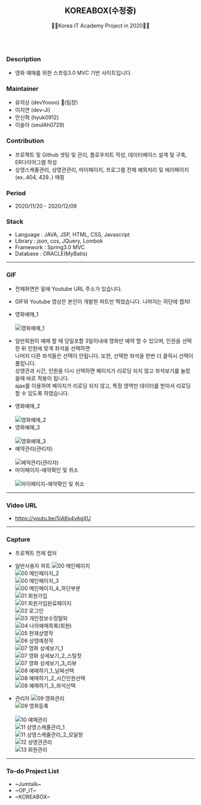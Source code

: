 <h2 align="center">KOREABOX(수정중)</h2>
<p align="center">
  🙍‍♂️Korea IT Academy Project in 2020🙍‍♀️
</p>
<br><br>


### Description
* 영화 예매를 위한 스프링3.0 MVC 기반 사이트입니다.

### Maintainer
* 유의상 (devYoooo) :crown:(팀장)
* 이지연 (dev-Ji)
* 안신혁 (hyuk0912)
* 이슬아 (seulAh0729)

### Contribution
* 프로젝트 및 Github 셋팅 및 관리, 플로우차트 작성, 데이터베이스 설계 및 구축, ER다이어그램 작성
* 상영스케줄관리, 상영관관리, 마이페이지, 프로그램 전체 예외처리 및 에러페이지(ex..404, 429..) 매핑

### Period
* 2020/11/20 - 2020/12/09

### Stack
* Language : JAVA, JSP, HTML, CSS, Javascript
* Library : json, cos, JQuery, Lombok
* Framework : Spring3.0 MVC
* Database : ORACLE(MyBatis)

***

### GIF
* 전체화면은 밑에 Youtube URL 주소가 있습니다.
* GIF와 Youtube 영상은 본인이 개발한 파트만 찍었습니다. 나머지는 하단에 캡처!

* 영화예매_1<br><br>
![영화예매_1](https://user-images.githubusercontent.com/73108443/102073791-276d3280-3e47-11eb-82ab-ffaf6fb7ff3f.gif)<br>
 - 일반회원이 예매 할 때 당일포함 3일이내에 영화만 예약 할 수 있으며, 인원을 선택한 뒤 인원에 맞게 좌석을 선택하면 <br>
   나머지 다른 좌석들은 선택이 안됩니다. 또한, 선택한 좌석을 한번 더 클릭시 선택이 풀립니다. <br>
   상영관과 시간, 인원을 다시 선택하면 페이지가 리로딩 되지 않고 좌석보기를 눌렀을때 바로 적용이 됩니다. <br>
   ajax를 이용하여 페이지가 리로딩 되지 않고, 특정 영역만 데이터를 받아서 리로딩 할 수 있도록 하였습니다. <br>

* 영화예매_2<br><br>
![영화예매_2](https://user-images.githubusercontent.com/73108443/102078426-44593400-3e4e-11eb-835e-40d7f9222891.gif)
* 영화예매_3<br><br>
![영화예매_3](https://user-images.githubusercontent.com/73108443/102078817-e6791c00-3e4e-11eb-8610-350578d48866.gif)
* 예약관리(관리자)<br><br>
![예약관리(관리자)](https://user-images.githubusercontent.com/73108443/102074493-3f918180-3e48-11eb-8bd2-8e4c7d194eda.gif)
* 마이페이지-예약확인 및 취소<br><br>
![마이페이지-예약확인 및 취소](https://user-images.githubusercontent.com/73108443/102075261-597f9400-3e49-11eb-852e-8d73416b26d1.gif)


***

### Video URL
* https://youtu.be/5jA6s4vAgXU

***

### Capture
* 프로젝트 전체 캡처

* 일반사용자 파트
![00 메인페이지](https://user-images.githubusercontent.com/58925978/102003396-476afc00-3d4a-11eb-8331-ea73828d9ca6.PNG)<br>
![00 메인페이지_2](https://user-images.githubusercontent.com/58925978/102003401-64073400-3d4a-11eb-9bce-cd24df0aa5b3.PNG)<br>
![00 메인페이지_3](https://user-images.githubusercontent.com/58925978/102003402-69647e80-3d4a-11eb-9eb2-0dec4fb3ff4c.PNG)<br>
![00 메인페이지_4_하단부분](https://user-images.githubusercontent.com/58925978/102003403-708b8c80-3d4a-11eb-87c7-bb2c88dcee2f.PNG)<br>
![01 회원가입](https://user-images.githubusercontent.com/58925978/102003405-75504080-3d4a-11eb-93cd-718790cbe606.PNG)<br>
![01 회원가입완료페이지](https://user-images.githubusercontent.com/58925978/102003408-7a14f480-3d4a-11eb-8ebb-05e44fa3c217.PNG)<br>
![02 로그인](https://user-images.githubusercontent.com/58925978/102003409-7da87b80-3d4a-11eb-8610-b1e032cda0f4.PNG)<br>
![03 개인정보수정탈퇴](https://user-images.githubusercontent.com/58925978/102003412-813c0280-3d4a-11eb-899a-0df57dc18470.PNG)<br>
![04 나의예매목록(회원)](https://user-images.githubusercontent.com/58925978/102003413-8436f300-3d4a-11eb-9d47-8111fa89320d.PNG)<br>
![05 현재상영작](https://user-images.githubusercontent.com/58925978/102003414-88631080-3d4a-11eb-8554-afe0d3e672ea.PNG)<br>
![06 상영예정작](https://user-images.githubusercontent.com/58925978/102003415-8d27c480-3d4a-11eb-9445-7fe15f47c5e6.PNG)<br>
![07 영화 상세보기_1](https://user-images.githubusercontent.com/58925978/102003416-94e76900-3d4a-11eb-923c-23b801177d27.PNG)<br>
![07 영화 상세보기_2_스틸컷](https://user-images.githubusercontent.com/58925978/102003417-99138680-3d4a-11eb-9a53-bfbc3a58f0c1.PNG)<br>
![07 영화 상세보기_3_리뷰](https://user-images.githubusercontent.com/58925978/102003418-9e70d100-3d4a-11eb-9452-fbed12fbf131.PNG)<br>
![08 예매하기_1_날짜선택](https://user-images.githubusercontent.com/58925978/102003425-a4ff4880-3d4a-11eb-9822-d3676f6ba88b.PNG)<br>
![08 예매하기_2_시간인원선택](https://user-images.githubusercontent.com/58925978/102003426-aaf52980-3d4a-11eb-88f3-90218d36a2fa.PNG)<br>
![08 예매하기_3_좌석선택](https://user-images.githubusercontent.com/58925978/102003427-b0527400-3d4a-11eb-81d6-d53e3d2e510f.PNG)<br>


* 관리자
![09 영화관리](https://user-images.githubusercontent.com/58925978/102003430-bc3e3600-3d4a-11eb-9be2-5095ecdfffad.PNG)<br>
![09 영화등록](https://user-images.githubusercontent.com/58925978/102003431-bd6f6300-3d4a-11eb-8aa4-0b6eaed3d113.PNG)<br><br>
![10 예매관리](https://user-images.githubusercontent.com/58925978/102003433-c4967100-3d4a-11eb-9aa9-c08092bf0660.PNG)<br>
![11 상영스케줄관리_1](https://user-images.githubusercontent.com/58925978/102003435-c5c79e00-3d4a-11eb-801b-4acda02d096d.PNG)<br>
![11 상영스케줄관리_2_모달창](https://user-images.githubusercontent.com/58925978/102003436-c5c79e00-3d4a-11eb-884a-25b43cac337f.PNG)<br>
![12 상영관관리](https://user-images.githubusercontent.com/58925978/102003437-c6603480-3d4a-11eb-94ab-6df46a15421d.PNG)<br>
![13 회원관리](https://user-images.githubusercontent.com/58925978/102003438-c6603480-3d4a-11eb-8787-efff7385d576.PNG)<br>


***

### To-do Project List
* ~Jumtalk~
* ~OP_IT~
* ~KOREABOX~

